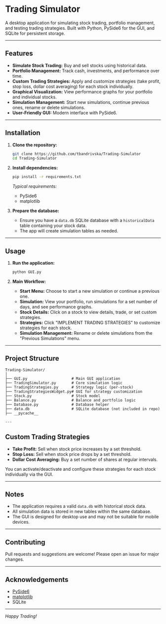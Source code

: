 # Trading Simulator

A desktop application for simulating stock trading, portfolio management, and testing trading strategies. Built with Python, PySide6 for the GUI, and SQLite for persistent storage.

---

## Features

- **Simulate Stock Trading:** Buy and sell stocks using historical data.
- **Portfolio Management:** Track cash, investments, and performance over time.
- **Custom Trading Strategies:** Apply and customize strategies (take profit, stop loss, dollar cost averaging) for each stock individually.
- **Graphical Visualization:** View performance graphs for your portfolio and individual stocks.
- **Simulation Management:** Start new simulations, continue previous ones, rename or delete simulations.
- **User-Friendly GUI:** Modern interface with PySide6.

---

## Installation

1. **Clone the repository:**
    ```bash
    git clone https://github.com/tbandrivska/Trading-Simulator
    cd Trading-Simulator
    ```

2. **Install dependencies:**
    ```bash
    pip install -r requirements.txt
    ```
    *Typical requirements:*
    - PySide6
    - matplotlib

3. **Prepare the database:**
    - Ensure you have a `data.db` SQLite database with a `historicalData` table containing your stock data.
    - The app will create simulation tables as needed.

---

## Usage

1. **Run the application:**
    ```bash
    python GUI.py
    ```

2. **Main Workflow:**
    - **Start Menu:** Choose to start a new simulation or continue a previous one.
    - **Simulation:** View your portfolio, run simulations for a set number of days, and see performance graphs.
    - **Stock Details:** Click on a stock to view details, trade, or set custom strategies.
    - **Strategies:** Click "IMPLEMENT TRADING STRATEGIES" to customize strategies for each stock.
    - **Simulation Management:** Rename or delete simulations from the "Previous Simulations" menu.

---

## Project Structure

```
Trading-Simulator/
│
├── GUI.py                    # Main GUI application
├── TradingSimulator.py       # Core simulation logic
├── TradingStrategies.py      # Strategy logic (per-stock)
├── TradingStrategiesWidget.py# GUI for strategy customization
├── Stock.py                  # Stock model
├── Balance.py                # Balance and portfolio logic
├── Database.py               # Database helper
├── data.db                   # SQLite database (not included in repo)
├── __pycache__

---
```
## Custom Trading Strategies

- **Take Profit:** Sell when stock price increases by a set threshold.
- **Stop Loss:** Sell when stock price drops by a set threshold.
- **Dollar Cost Averaging:** Buy a set number of shares at regular intervals.

You can activate/deactivate and configure these strategies for each stock individually via the GUI.

---

## Notes

- The application requires a valid `data.db` with historical stock data.
- All simulation data is stored in new tables within the same database.
- The GUI is designed for desktop use and may not be suitable for mobile devices.

---

## Contributing

Pull requests and suggestions are welcome! Please open an issue for major changes.

---

## Acknowledgements

- [PySide6](https://doc.qt.io/qtforpython/)
- [matplotlib](https://matplotlib.org/)
- SQLite

---

*Happy Trading!*